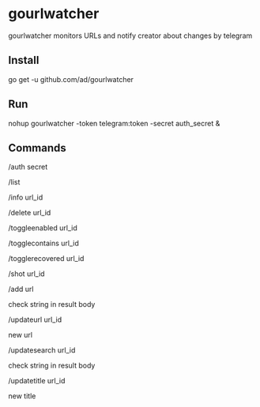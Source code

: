 # gourlwatcher
gourlwatcher monitors URLs and notify creator about changes by telegram

## Install
go get -u github.com/ad/gourlwatcher

## Run
nohup gourlwatcher -token telegram:token -secret auth_secret &

## Commands
/auth secret

/list

/info url_id

/delete url_id

/toggleenabled url_id

/togglecontains url_id

/togglerecovered url_id

/shot url_id

/add url

check string in result body


/updateurl url_id

new url


/updatesearch url_id

check string in result body


/updatetitle url_id

new title
